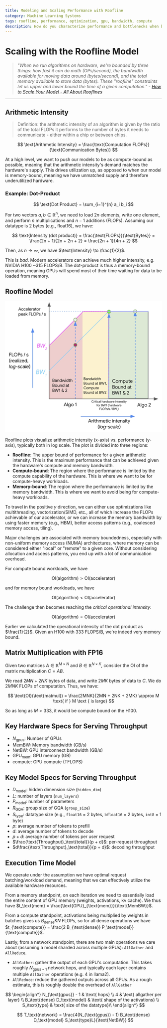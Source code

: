 ```yaml
---
title: Modeling and Scaling Performance with Roofline
category: Machine Learning Systems
tags: roofline, performance, optimization, gpu, bandwidth, compute
description: How do you characterize performance and bottlenecks when balancing compute and memory bandwidth? How can you quantify the intensity of a workload, and how well an algorithm can utilize resources? What are the scaling challenges of deploying large models for inference?
---
```


# Scaling with the Roofline Model

> *"When we run algorithms on hardware, we're bounded by three things: how fast it can do math (OPs/second), the bandwidth available for moving data around (bytes/second), and the total memory available to store data (bytes). These "roofline" constraints let us upper and lower bound the time of a given computation." - [How to Scale Your Model - All About Rooflines](https://jax-ml.github.io/scaling-book/roofline/)*

---

## Arithmetic Intensity

> Definition: the arithmetic intensity of an algorithm is given by the ratio of the total FLOPs it performs to the number of bytes it needs to communicate - either within a chip or between chips.

$$
\text{Arithmetic Intensity} = \frac{\text{Computation FLOPs}}{\text{Communication Bytes}}
$$

At a high level, we want to push our models to be as compute-bound as possible, meaning that the arithmetic intensity's demand matches the hardware's supply. This drives utilization up, as opposed to when our model is memory-bound, meaning we have unmatched supply and therefore underutilized hardware.

### Example: Dot-Product

$$
\text{Dot Product} = \sum_{i=1}^{n} a_i b_i
$$

For two vectors $a, b \in \mathbb{R}^n$, we need to load $2n$ elements, write one element, and perform $n$ multiplications and $n-1$ additions (FLOPs). Assuming our datatype is 2 bytes (e.g., float16), we have:

$$
\text{Intensity (dot product)} = \frac{\text{FLOPs}}{\text{Bytes}} = \frac{2n + 1}{2n + 2n + 2} = \frac{2n + 1}{4n + 2}
$$

Then, as $n \to \infty$, we have $\text{Intensity} \to \frac{1}{2}$.

This is *bad*. Modern accelerators can achieve much higher intensity, e.g. NVIDIA H100 ~315 FLOPS/B. The dot-product is thus a memory-bound operation, meaning GPUs will spend most of their time waiting for data to be loaded from memory.

## Roofline Model

![plot](assets/roofline-plot.png)

Roofline plots visualize arithmetic intensity (x-axis) vs. performance (y-axis), typically both in log scale. The plot is divided into three regions:

- **Roofline**: The upper bound of performance for a given arithmetic intensity. This is the maximum performance that can be achieved given the hardware's compute and memory bandwidth.
- **Compute-bound**: The region where the performance is limited by the compute capability of the hardware. This is where we want to be for compute-heavy workloads.
- **Memory-bound**: The region where the performance is limited by the memory bandwidth. This is where we want to avoid being for compute-heavy workloads.

To travel in the positive $y$ direction, we can either use optimizations like multithreading, vectorization/SIMD, etc., all of which increase the FLOPs achievable of our accelerator, or we can increase the memory bandwidth by using faster memory (e.g., HBM), better access patterns (e.g., coalesced memory access, tiling).

Major challenges are associated with memory boundedness, especially with non-uniform memory access (NUMA) architectures, where memory can be considered either "local" or "remote" to a given core. Without considering allocation and access patterns, you end up with a lot of communication overhead.

For compute bound workloads, we have

$$
\text{OI}(\text{algorithm}) > \text{OI}(\text{accelerator})
$$

and for memory bound workloads, we have

$$
\text{OI}(\text{algorithm}) < \text{OI}(\text{accelerator})
$$

The challenge then becomes reaching the *critical operational intensity*:

$$
\text{OI}(\text{algorithm}) = \text{OI}(\text{accelerator})
$$

Earlier we calculated the operational intensity of the dot product as $\frac{1}{2}$. Given an H100 with 333 FLOPS/B, we're indeed very memory bound.

## Matrix Multiplication with FP16

Given two matrices $A \in \mathbb{R}^{M \times N}$ and $B \in \mathbb{R}^{N \times K}$, consider the OI of the matrix multiplication $C = AB$.

We read $2MN + 2NK$ bytes of data, and write $2MK$ bytes of data to $C$. We do $2MNK$ FLOPs of computation. Thus, we have:

$$
\text{OI}(\text{matmul}) = \frac{2MNK}{2MN + 2NK + 2MK} \approx M \text{ if } M \text { is large}
$$

So as long as $M > 333$, it would be compute bound on the H100.

## Key Hardware Specs for Serving Throughput

- $N_{\text{gpus}}$: Number of GPUs
- $\text{MemBW}$: Memory bandwidth (GB/s)
- $\text{NetBW}$: GPU interconnect bandwidth (GB/s)
- $\text{GPU}_{\text{mem}}$: GPU memory (GB)
- $\text{compute}$: GPU compute (TFLOPS)

## Key Model Specs for Serving Throughput

- $D_\text{model}$: hidden dimension size (`hidden_dim`)
- $L$: number of layers (`num_layers`)
- $P_\text{model}$: number of parameters
- $R_\text{GQA}$: group size of GQA (`group_size`)
- $S_\text{type}$: datatype size (e.g., `float16` = 2 bytes, `bfloat16` = 2 bytes, `int8` = 1 byte)
- $p$: average number of tokens to prefill
- $d$: average number of tokens to decode
- $p + d$: average number of tokens per user request
- $\frac{\text{Throughput}_\text{total}}{p + d}$: per-request throughput
- $d\frac{\text{Throughput}_\text{total}}{p + d}$: decoding throughput

## Execution Time Model

We operate under the assumption we have optimal request batching/workload demand, meaning that we can effectively utilize the available hardware resources.

From a memory standpoint, on each iteration we need to essentially load the entire content of GPU memory (weights, activations, kv cache). We thus have $t_\text{mem} = \frac{\text{GPU}_{\text{mem}}}{\text{MemBW}}$.

From a compute standpoint, activations being multiplied by weights in batches gives us $B_{\text{dense}} K N$ FLOPs, so for all dense operations we have $t_{\text{compute}} = \frac{2 B_{\text{dense}} P_\text{model}}{\text{compute}}$.

Lastly, from a network standpoint, there are two main operations we care about (assuming a model sharded across multiple GPUs): `AllGather` and `AllReduce`.

- `AllGather`: gather the output of each GPU's computation. This takes roughly $N_{\text{gpus} - 1}$ network hops, and typically each layer contains multiple `AllGather` operations (e.g. 4 in llama2).
- `AllReduce`: reduce the gathered outputs across all GPUs. As a rough estimate, this is roughly double the overhead of `AllGather`

$$
\begin{align*}
N_{\text{gpus}} - 1 & \text{ hops} \\
4 & \text{ allgather per layer} \\
B_\text{dense} D_\text{model} & \text{ shape of the activations} \\
S_\text{type} & \text{ size of the datatype}\\
\end{align*}
$$

$$
T_\text{network} = \frac{4(N_{\text{gpus}} - 1) B_\text{dense} D_\text{model} S_\text{type}L}{\text{NetBW}}
$$